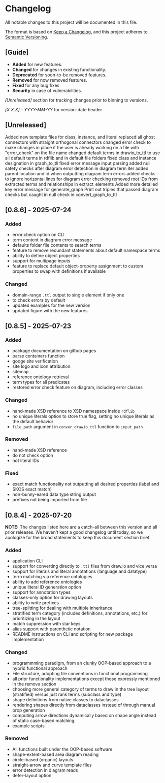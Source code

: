 # Changelog

All notable changes to this project will be documented in this file.

The format is based on [Keep a Changelog](https://keepachangelog.com/en/1.1.0/),
and this project adheres to [Semantic Versioning](https://semver.org/spec/v2.0.0.html).

## [Guide]

- **Added** for new features.
- **Changed** for changes in existing functionality.
- **Deprecated** for soon-to-be removed features.
- **Removed** for now removed features.
- **Fixed** for any bug fixes.
- **Security** in case of vulnerabilities.

_[Unreleased]_ section for tracking changes prior to binning to versions.

_[X.X.X] - YYYY-MM-YY_ for version-date header

## [Unreleased]

Added new template files for class, instance, and literal
replaced all ghost connectors with straight orthogonal connectors
changed error check to make changes in place if the user is already working on a file with "error_check" on the file name
changed default terms in drawio_to_ttl to use all default terms in rdflib and in default file folders
fixed class and instance designation in graph_to_tll
fixed error message input parsing
added null safety checks after diagram error detection in diagram term iter
added parent location and id when outputting diagram term errors
added checks to ignore horizontal lines for diagram error checking
removed root IDs from extracted terms and relationships in extract_elements
Added more detailed key error message for generate_graph
Print out triples that passed diagram checks but caught in null check in convert_graph_to_ttl

## [0.8.6] - 2025-07-24

### Added

- error check option on CLI
- term content in diagram error message
- defaults folder file contents to search terms
- feature to remove redundant statements about default namespace terms
- ability to define object properties
- support for multipage inputs
- feature to replace default object-property assignment to custom properties to swap with definitions if available

### Changed

- domain-range `.ttl` output to single element if only one
- to check errors by default
- updated examples for the new version
- updated figure with the new features

## [0.8.5] - 2025-07-23

### Added

- package documentation on github pages
- parse containers function
- googe site verification
- site logo and icon attribution
- sitemap
- reference ontology retrieval
- term types for all predicates
- restored error check feature on diagram, including error classes

### Changed

- hand-made XSD reference to XSD namespace inside `rdflib`
- no unique literals option to store true flag, setting no unique literals as the default behavior
- `file_path` argument in `conver_drawio_ttl` function to `input_path`

### Removed

- hand-made XSD reference
- do not check option
- not literal IDs

### Fixed

- exact match functionality not outputting all desired properties (label and SKOS exact match)
- non-bunny-eared data type string output
- prefixes not being imported from file

## [0.8.4] - 2025-07-20

**NOTE:** The changes listed here are a catch-all between this version and all prior releases. We haven't kept a good changelog until today, so we apologize for the broad statements to keep this document section brief.

### Added

- application CLI
- support for converting directly to `.ttl` files from draw.io and vice versa
- support for literals and literal annotations (language and datatype)
- term matching via reference ontologies
- ability to add reference ontologies
- unique literal ID generation option
- support for annotation types
- classes-only option for drawing layouts
- ability to write prefixes
- tree-splitting for dealing with multiple inheritance
- stratified term category (includes definitions, annotations, etc.) for prioritizing in the layout
- match suppression with star keys
- alias support with parenthetic notation
- README instructions on CLI and scripting for new package implementation

### Changed

- programmming paradigm, from an clunky OOP-based approach to a hybrid functional approach
- File structure, adopting file conventions in functional programming
- all prior functionality implementations except those expressly mentioned in the remove section
- choosing more general category of terms to draw in the tree layout (stratified) versus just rank terms (subclass and type)
- shape definitions from native classes to dataclasses
- rendering shapes directly from dataclasses instead of through manual prop generation
- computing arrow directions dynamically based on shape angle instead of static case-based matching
- example scripts

### Removed

- All functions built under the OOP-based software
- shape-extent-based area diagram reading
- circle-based (organic) layouts
- straight-arrow and curve template files
- error detection in diagram reads
- defer-layout option
